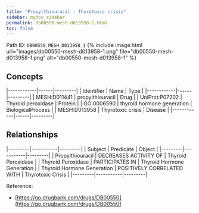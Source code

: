 ```yaml
---
title: "Propylthiouracil - Thyrotoxic crisis"
sidebar: mydoc_sidebar
permalink: db00550-mesh-d013958-1.html
toc: false 
---
```



Path ID: `DB00550_MESH_D013958_1`
{% include image.html url="images/db00550-mesh-d013958-1.png" file="db00550-mesh-d013958-1.png" alt="db00550-mesh-d013958-1" %}

## Concepts

|------------|------|---------|
| Identifier | Name | Type    |
|------------|------|---------|
| MESH:D011441 | propylthiouracil | Drug |
| UniProt:P07202 | Thyroid peroxidase | Protein |
| GO:0006590 | thyroid hormone generation | BiologicalProcess |
| MESH:D013958 | Thyrotoxic crisis | Disease |
|------------|------|---------|

## Relationships

|---------|-----------|---------|
| Subject | Predicate | Object  |
|---------|-----------|---------|
| Propylthiouracil | DECREASES ACTIVITY OF | Thyroid Peroxidase |
| Thyroid Peroxidase | PARTICIPATES IN | Thyroid Hormone Generation |
| Thyroid Hormone Generation | POSITIVELY CORRELATED WITH | Thyrotoxic Crisis |
|---------|-----------|---------|

Reference: 
  - [https://go.drugbank.com/drugs/DB00550](https://go.drugbank.com/drugs/DB00550)
